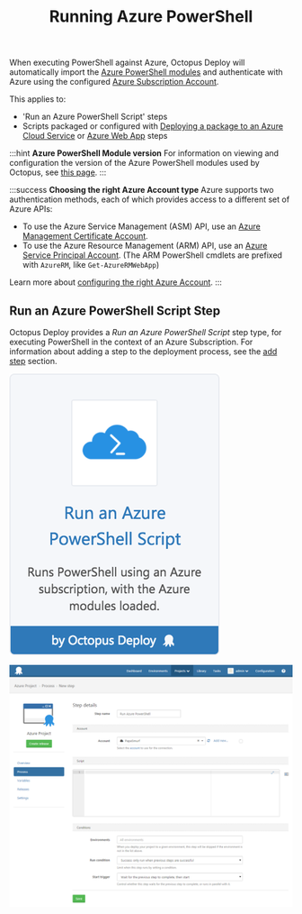 ﻿---
title: Running Azure PowerShell

---


When executing PowerShell against Azure, Octopus Deploy will automatically import the [Azure PowerShell modules](https://github.com/Azure/azure-powershell) and authenticate with Azure using the configured [Azure Subscription Account](/docs/home/guides/azure-deployments/creating-an-azure-account.md).


This applies to:

- 'Run an Azure PowerShell Script' steps
- Scripts packaged or configured with [Deploying a package to an Azure Cloud Service](/docs/home/deploying-applications/deploying-to-azure/deploying-a-package-to-an-azure-cloud-service.md) or [Azure Web App](/docs/home/deploying-applications/deploying-to-azure/deploying-a-package-to-an-azure-web-app.md) steps


:::hint
**Azure PowerShell Module version**
For information on viewing and configuration the version of the Azure PowerShell modules used by Octopus, see [this page](/docs/home/guides/azure-deployments/running-azure-powershell/configuring-the-version-of-the-azure-powershell-modules.md).
:::

:::success
**Choosing the right Azure Account type**
Azure supports two authentication methods, each of which provides access to a different set of Azure APIs:

- To use the Azure Service Management (ASM) API, use an [Azure Management Certificate Account](/docs/home/guides/azure-deployments/creating-an-azure-account/creating-an-azure-management-certificate-account.md).
- To use the Azure Resource Management (ARM) API, use an [Azure Service Principal Account](/docs/home/guides/azure-deployments/creating-an-azure-account/creating-an-azure-service-principal-account.md). (The ARM PowerShell cmdlets are prefixed with `AzureRM`, like `Get-AzureRMWebApp`)



Learn more about [configuring the right Azure Account](/docs/home/guides/azure-deployments/creating-an-azure-account.md).
:::

## Run an Azure PowerShell Script Step


Octopus Deploy provides a *Run an Azure PowerShell Script* step type, for executing PowerShell in the context of an Azure Subscription. For information about adding a step to the deployment process, see the [add step](http://docs.octopusdeploy.com/display/OD/Add+step) section.





![](/docs/images/5671696/5865912.png)








![](/docs/images/3048705/3278370.png)
